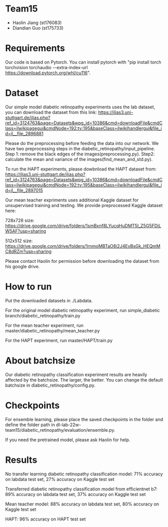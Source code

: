 # Team15
- Haolin Jiang (st176083)
- Diandian Guo (st175733)

# Requirements

Our code is based on Pytorch. You can install pytorch with "pip install torch torchvision torchaudio --extra-index-url https://download.pytorch.org/whl/cu116".

# Dataset

Our simple model diabetic retinopathy experiments uses the lab dataset, you can download the dataset from this link: https://ilias3.uni-stuttgart.de/ilias.php?ref_id=3124763&page=Datasets&wpg_id=10386&cmd=downloadFile&cmdClass=ilwikipagegui&cmdNode=192:tv:195&baseClass=ilwikihandlergui&file_id=il__file_2896881 

Please do the preprocessing before feeding the data into our network. We have two preprocessing steps in the diabetic_retinopathy/input_pipeline. Step 1: remove the black edges of the images(preprocessing.py). Step2: calculate the mean and variance of the images(find_mean_and_std.py). 

To run the HAPT experiments, please dowbnload the HAPT dataset from: https://ilias3.uni-stuttgart.de/ilias.php?ref_id=3124763&page=Datasets&wpg_id=10386&cmd=downloadFile&cmdClass=ilwikipagegui&cmdNode=192:tv:195&baseClass=ilwikihandlergui&file_id=il__file_2897015

Our mean teacher expriments uses additional Kaggle dataset for unsupervised training and testing. We provide preprocessed Kaggle dataset here: 

728x728 size:  https://drive.google.com/drive/folders/1smBxnf8LYucqHuDMT5I_Z5G5FDjLW5AF?usp=sharing

512x512 size: https://drive.google.com/drive/folders/1rnmoMBTaO8i2J4EvBsGk_HEQmMC8dRZm?usp=sharing

Please contact Haolin for permission before downloading the dataset from his google drive.



# How to run

Put the downloaded datasets in ./Labdata.

For the original model diabetic retinopathy experiment, run simple_diabetic branch/diabetic_retinopathy/train.py

For the mean teacher experiment, run master/diabetic_retinopathy/mean_teacher.py

For the HAPT experiment, run  master/HAPT/train.py

# About batchsize

Our diabetic retinopathy classification experiment results are heavily affected by the batchsize. The larger, the better. You can change the default batchsize in diabetic_retinopathy/config.py.

# Checkpoints

For ensemble learning, please place the saved checkpoints in the folder and define the folder path in dl-lab-22w-team15/diabetic_retinopathy/evaluation/ensemble.py.


If you need the pretrained model, please ask Haolin for help.



# Results
No transfer learning diabetic retinopathy classification model:                    71% accuracy on labdata test set,   27% accuracy on Kaggle test set                         

Transferred diabetic retinopathy classification model from efficientnet b7:   89% accuracy on labdata test set,   37% accuracy on Kaggle test set

Mean teacher model:              88% accuracy on labdata test set,   80% accuracy on Kaggle test set

HAPT:  96% accuracy on HAPT test set
